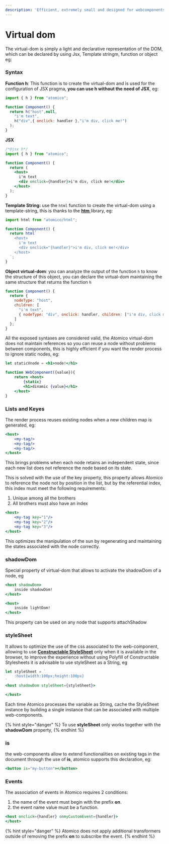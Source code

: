```yaml
---
description: 'Efficient, extremely small and designed for webcomponents'
---
```


# Virtual dom

The virtual-dom is simply a light and declarative representation of the DOM, which can be declared by using Jsx, Template stringm, function or object eg:

### Syntax

**Function h**: This function is to create the virtual-dom and is used for the configuration of JSX pragma, **you can use h without the need of JSX**, eg:

```javascript
import { h } from "atomico";

function Component() {
  return h("host",null,
    "i'm text",
    h("div",{ onclick: handler },"i'm div, click me!")
  );
}

```

**JSX**

```jsx
/*@jsx h*/
import { h } from "atomico";

function Component() {
  return (
    <host>
      i'm text
      <div onclick={handler}>i'm div, click me!</div>
    </host>
  );
}
```

**Template String:** use the `html` function to create the virtual-dom using a template-string, this is thanks to the [**htm** ](https://github.com/developit/htm)library, eg:

```jsx
import html from "atomico/html";

function Component() {
  return html`
    <host>
      i'm text
      <div onclick="{handler}">i'm div, click me!</div>
    </host>
  `;
}

```

**Object virtual-dom**: you can analyze the output of the function `h` to know the structure of this object, you can declare the virtual-dom maintaining the same structure that returns the function `h`

```jsx
function Component() {
  return {
    nodeType: "host",
    children: [
      "i'm text",
      { nodeType: "div", onclick: handler, children: ["i'm div, click me!"] }
    ]
  };
}
```

All the exposed syntaxes are considered valid, the Atomico virtual-dom does not maintain references so you can reuse a node without problems between components, this is highly efficient if you want the render process to ignore static nodes, eg:

```jsx
let staticVnode = <h1>node!</h1>

function WebComponent({value}){
    return <host>
        {static}
        <h1>dinamic {value}</h1>
    </host>
}
```

### Lists and Keyes

The render process reuses existing nodes when a new children map is generated, eg:

```jsx
<host>
    <my-tag/>
    <my-tag/>
    <my-tag/>    
</host>
```

This brings problems when each node retains an independent state, since each new list does not reference the node based on its state.

This is solved with the use of the key property, this property allows Atomico to reference the node not by position in the list, but by the referential index, this index must meet the following requirements:

1. Unique among all the brothers
2. All brothers must also have an index

```jsx
<host>
    <my-tag key="1"/>
    <my-tag key="2"/>
    <my-tag key="3"/>   
</host>
```

This optimizes the manipulation of the sun by regenerating and maintaining the states associated with the node correctly.

### shadowDom

Special property of virtual-dom that allows to activate the shadowDom of a node, eg

```jsx
<host shadowDom>
    inside shadowDom!
</host>

<host>
    inside lightDom!
</host>
```

This property can be used on any node that supports attachShadow

### styleSheet

It allows to optimize the use of the css associated to the web-component, allowing to use [**Constructable StyleSheet**](https://developers.google.com/web/updates/2019/02/constructable-stylesheets) only when it is available in the browser, to improve the experience without using Polyfill of Constructable Stylesheets it is advisable to use styleSheet as a String, eg

```jsx
let styleSheet = `
    :host{width:100px;height:100px}
`
<host shadowDom styleSheet={styleSheet}>

</host>
```

Each time Atomico processes the variable as String, cache the StyleSheet instance by building a single instance that can be associated with multiple web-components.

{% hint style="danger" %}
To use **styleSheet** only works together with the **shadowDom** property, 
{% endhint %}

### is

the web-components allow to extend functionalities on existing tags in the document through the use of **is**, atomico supports this declaration, eg:

```jsx
<button is="my-button"></button>
```

### Events

The association of events in Atomico requires 2 conditions:

1. the name of the event must begin with the prefix **on**.
2. the event name value must be a function.

```jsx
<host onclick={handler} onmyCustomEvent={handler}>
</host>
```

{% hint style="danger" %}
Atomico does not apply additional transformers outside of removing the prefix **on** to subscribe the event.
{% endhint %}


